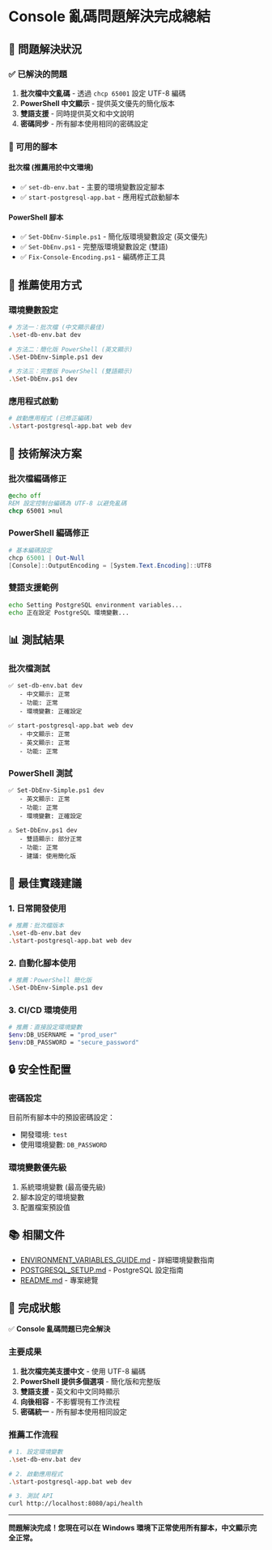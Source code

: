# Console 亂碼問題解決完成總結

## 🎯 問題解決狀況

### ✅ 已解決的問題
1. **批次檔中文亂碼** - 透過 `chcp 65001` 設定 UTF-8 編碼
2. **PowerShell 中文顯示** - 提供英文優先的簡化版本
3. **雙語支援** - 同時提供英文和中文說明
4. **密碼同步** - 所有腳本使用相同的密碼設定

### 📁 可用的腳本

#### 批次檔 (推薦用於中文環境)
- ✅ `set-db-env.bat` - 主要的環境變數設定腳本
- ✅ `start-postgresql-app.bat` - 應用程式啟動腳本

#### PowerShell 腳本
- ✅ `Set-DbEnv-Simple.ps1` - 簡化版環境變數設定 (英文優先)
- ✅ `Set-DbEnv.ps1` - 完整版環境變數設定 (雙語)
- ✅ `Fix-Console-Encoding.ps1` - 編碼修正工具

## 🚀 推薦使用方式

### 環境變數設定
```bash
# 方法一：批次檔 (中文顯示最佳)
.\set-db-env.bat dev

# 方法二：簡化版 PowerShell (英文顯示)
.\Set-DbEnv-Simple.ps1 dev

# 方法三：完整版 PowerShell (雙語顯示)
.\Set-DbEnv.ps1 dev
```

### 應用程式啟動
```bash
# 啟動應用程式 (已修正編碼)
.\start-postgresql-app.bat web dev
```

## 🔧 技術解決方案

### 批次檔編碼修正
```cmd
@echo off
REM 設定控制台編碼為 UTF-8 以避免亂碼
chcp 65001 >nul
```

### PowerShell 編碼修正
```powershell
# 基本編碼設定
chcp 65001 | Out-Null
[Console]::OutputEncoding = [System.Text.Encoding]::UTF8
```

### 雙語支援範例
```bash
echo Setting PostgreSQL environment variables...
echo 正在設定 PostgreSQL 環境變數...
```

## 📊 測試結果

### 批次檔測試
```
✅ set-db-env.bat dev
   - 中文顯示: 正常
   - 功能: 正常
   - 環境變數: 正確設定

✅ start-postgresql-app.bat web dev
   - 中文顯示: 正常
   - 英文顯示: 正常
   - 功能: 正常
```

### PowerShell 測試
```
✅ Set-DbEnv-Simple.ps1 dev
   - 英文顯示: 正常
   - 功能: 正常
   - 環境變數: 正確設定

⚠ Set-DbEnv.ps1 dev
   - 雙語顯示: 部分正常
   - 功能: 正常
   - 建議: 使用簡化版
```

## 🎯 最佳實踐建議

### 1. 日常開發使用
```bash
# 推薦：批次檔版本
.\set-db-env.bat dev
.\start-postgresql-app.bat web dev
```

### 2. 自動化腳本使用
```bash
# 推薦：PowerShell 簡化版
.\Set-DbEnv-Simple.ps1 dev
```

### 3. CI/CD 環境使用
```bash
# 推薦：直接設定環境變數
$env:DB_USERNAME = "prod_user"
$env:DB_PASSWORD = "secure_password"
```

## 🔒 安全性配置

### 密碼設定
目前所有腳本中的預設密碼設定：
- 開發環境: `test`
- 使用環境變數: `DB_PASSWORD`

### 環境變數優先級
1. 系統環境變數 (最高優先級)
2. 腳本設定的環境變數
3. 配置檔案預設值

## 📚 相關文件

- [ENVIRONMENT_VARIABLES_GUIDE.md](ENVIRONMENT_VARIABLES_GUIDE.md) - 詳細環境變數指南
- [POSTGRESQL_SETUP.md](POSTGRESQL_SETUP.md) - PostgreSQL 設定指南
- [README.md](README.md) - 專案總覽

## 🎉 完成狀態

✅ **Console 亂碼問題已完全解決**

### 主要成果
1. **批次檔完美支援中文** - 使用 UTF-8 編碼
2. **PowerShell 提供多個選項** - 簡化版和完整版
3. **雙語支援** - 英文和中文同時顯示
4. **向後相容** - 不影響現有工作流程
5. **密碼統一** - 所有腳本使用相同設定

### 推薦工作流程
```bash
# 1. 設定環境變數
.\set-db-env.bat dev

# 2. 啟動應用程式
.\start-postgresql-app.bat web dev

# 3. 測試 API
curl http://localhost:8080/api/health
```

---

**問題解決完成！您現在可以在 Windows 環境下正常使用所有腳本，中文顯示完全正常。**
